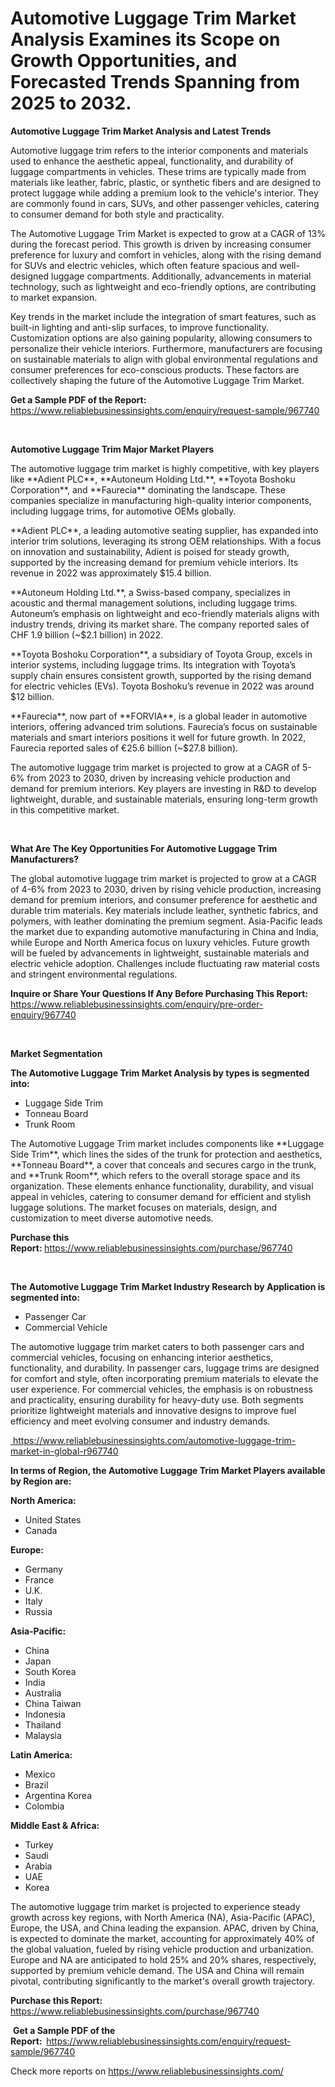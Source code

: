 <p><h1>Automotive Luggage Trim Market Analysis Examines its Scope on Growth Opportunities, and Forecasted Trends Spanning from 2025 to 2032.</h1></p><p><strong>Automotive Luggage Trim Market Analysis and Latest Trends</strong></p>
<p><p>Automotive luggage trim refers to the interior components and materials used to enhance the aesthetic appeal, functionality, and durability of luggage compartments in vehicles. These trims are typically made from materials like leather, fabric, plastic, or synthetic fibers and are designed to protect luggage while adding a premium look to the vehicle's interior. They are commonly found in cars, SUVs, and other passenger vehicles, catering to consumer demand for both style and practicality.</p><p>The Automotive Luggage Trim Market is expected to grow at a CAGR of 13% during the forecast period. This growth is driven by increasing consumer preference for luxury and comfort in vehicles, along with the rising demand for SUVs and electric vehicles, which often feature spacious and well-designed luggage compartments. Additionally, advancements in material technology, such as lightweight and eco-friendly options, are contributing to market expansion.</p><p>Key trends in the market include the integration of smart features, such as built-in lighting and anti-slip surfaces, to improve functionality. Customization options are also gaining popularity, allowing consumers to personalize their vehicle interiors. Furthermore, manufacturers are focusing on sustainable materials to align with global environmental regulations and consumer preferences for eco-conscious products. These factors are collectively shaping the future of the Automotive Luggage Trim Market.</p></p>
<p><strong>Get a Sample PDF of the Report:&nbsp;</strong> <a href="https://www.reliablebusinessinsights.com/enquiry/request-sample/967740?utm_campaign=1121&utm_medium=2&utm_source=Github&utm_content=ia&utm_term=20012025&utm_id=automotive-luggage-trim">https://www.reliablebusinessinsights.com/enquiry/request-sample/967740</a></p>
<p>&nbsp;</p>
<p><strong>Automotive Luggage Trim Major Market Players</strong></p>
<p><p>The automotive luggage trim market is highly competitive, with key players like **Adient PLC**, **Autoneum Holding Ltd.**, **Toyota Boshoku Corporation**, and **Faurecia** dominating the landscape. These companies specialize in manufacturing high-quality interior components, including luggage trims, for automotive OEMs globally.</p><p>**Adient PLC**, a leading automotive seating supplier, has expanded into interior trim solutions, leveraging its strong OEM relationships. With a focus on innovation and sustainability, Adient is poised for steady growth, supported by the increasing demand for premium vehicle interiors. Its revenue in 2022 was approximately $15.4 billion.</p><p>**Autoneum Holding Ltd.**, a Swiss-based company, specializes in acoustic and thermal management solutions, including luggage trims. Autoneum’s emphasis on lightweight and eco-friendly materials aligns with industry trends, driving its market share. The company reported sales of CHF 1.9 billion (~$2.1 billion) in 2022.</p><p>**Toyota Boshoku Corporation**, a subsidiary of Toyota Group, excels in interior systems, including luggage trims. Its integration with Toyota’s supply chain ensures consistent growth, supported by the rising demand for electric vehicles (EVs). Toyota Boshoku’s revenue in 2022 was around $12 billion.</p><p>**Faurecia**, now part of **FORVIA**, is a global leader in automotive interiors, offering advanced trim solutions. Faurecia’s focus on sustainable materials and smart interiors positions it well for future growth. In 2022, Faurecia reported sales of €25.6 billion (~$27.8 billion).</p><p>The automotive luggage trim market is projected to grow at a CAGR of 5-6% from 2023 to 2030, driven by increasing vehicle production and demand for premium interiors. Key players are investing in R&D to develop lightweight, durable, and sustainable materials, ensuring long-term growth in this competitive market.</p></p>
<p>&nbsp;</p>
<p><strong>What Are The Key Opportunities For Automotive Luggage Trim Manufacturers?</strong></p>
<p><p>The global automotive luggage trim market is projected to grow at a CAGR of 4-6% from 2023 to 2030, driven by rising vehicle production, increasing demand for premium interiors, and consumer preference for aesthetic and durable trim materials. Key materials include leather, synthetic fabrics, and polymers, with leather dominating the premium segment. Asia-Pacific leads the market due to expanding automotive manufacturing in China and India, while Europe and North America focus on luxury vehicles. Future growth will be fueled by advancements in lightweight, sustainable materials and electric vehicle adoption. Challenges include fluctuating raw material costs and stringent environmental regulations.</p></p>
<p><strong>Inquire or Share Your Questions If Any Before Purchasing This Report:</strong> <a href="https://www.reliablebusinessinsights.com/enquiry/pre-order-enquiry/967740?utm_campaign=1121&utm_medium=2&utm_source=Github&utm_content=ia&utm_term=20012025&utm_id=automotive-luggage-trim">https://www.reliablebusinessinsights.com/enquiry/pre-order-enquiry/967740</a></p>
<p>&nbsp;</p>
<p><strong>Market Segmentation</strong></p>
<p><strong>The Automotive Luggage Trim Market Analysis by types is segmented into:</strong></p>
<p><ul><li>Luggage Side Trim</li><li>Tonneau Board</li><li>Trunk Room</li></ul></p>
<p><p>The Automotive Luggage Trim market includes components like **Luggage Side Trim**, which lines the sides of the trunk for protection and aesthetics, **Tonneau Board**, a cover that conceals and secures cargo in the trunk, and **Trunk Room**, which refers to the overall storage space and its organization. These elements enhance functionality, durability, and visual appeal in vehicles, catering to consumer demand for efficient and stylish luggage solutions. The market focuses on materials, design, and customization to meet diverse automotive needs.</p></p>
<p><strong>Purchase this Report:&nbsp;</strong><a href="https://www.reliablebusinessinsights.com/purchase/967740?utm_campaign=1121&utm_medium=2&utm_source=Github&utm_content=ia&utm_term=20012025&utm_id=automotive-luggage-trim">https://www.reliablebusinessinsights.com/purchase/967740</a></p>
<p>&nbsp;</p>
<p><strong>The Automotive Luggage Trim Market Industry Research by Application is segmented into:</strong></p>
<p><ul><li>Passenger Car</li><li>Commercial Vehicle</li></ul></p>
<p><p>The automotive luggage trim market caters to both passenger cars and commercial vehicles, focusing on enhancing interior aesthetics, functionality, and durability. In passenger cars, luggage trims are designed for comfort and style, often incorporating premium materials to elevate the user experience. For commercial vehicles, the emphasis is on robustness and practicality, ensuring durability for heavy-duty use. Both segments prioritize lightweight materials and innovative designs to improve fuel efficiency and meet evolving consumer and industry demands.</p></p>
<p><a href="https://www.reliablebusinessinsights.com/automotive-luggage-trim-market-in-global-r967740?utm_campaign=1121&utm_medium=2&utm_source=Github&utm_content=ia&utm_term=20012025&utm_id=automotive-luggage-trim">&nbsp;https://www.reliablebusinessinsights.com/automotive-luggage-trim-market-in-global-r967740</a></p>
<p><strong>In terms of Region, the Automotive Luggage Trim Market Players available by Region are:</strong></p>
<p>
    <p> <strong> North America: </strong>
        <ul>
            <li>United States</li>
            <li>Canada</li>
        </ul>
        </p> 
    <p> <strong> Europe: </strong>
        <ul>
            <li>Germany</li>
            <li>France</li>
            <li>U.K.</li>
            <li>Italy</li>
            <li>Russia</li>
        </ul>
        </p> 
    <p> <strong> Asia-Pacific: </strong>
        <ul>
            <li>China</li>
            <li>Japan</li>
            <li>South Korea</li>
            <li>India</li>
            <li>Australia</li>
            <li>China Taiwan</li>
            <li>Indonesia</li>
            <li>Thailand</li>
            <li>Malaysia</li>
        </ul>
        </p> 
    <p> <strong> Latin America: </strong>
        <ul>
            <li>Mexico</li>
            <li>Brazil</li>
            <li>Argentina Korea</li>
            <li>Colombia</li>
        </ul>
        </p> 
    <p> <strong> Middle East & Africa: </strong>
        <ul>
            <li>Turkey</li>
            <li>Saudi</li>
            <li>Arabia</li>
            <li>UAE</li>
            <li>Korea</li>
        </ul>
    </p>
    </p>
<p><p>The automotive luggage trim market is projected to experience steady growth across key regions, with North America (NA), Asia-Pacific (APAC), Europe, the USA, and China leading the expansion. APAC, driven by China, is expected to dominate the market, accounting for approximately 40% of the global valuation, fueled by rising vehicle production and urbanization. Europe and NA are anticipated to hold 25% and 20% shares, respectively, supported by premium vehicle demand. The USA and China will remain pivotal, contributing significantly to the market's overall growth trajectory.</p></p>
<p><strong>Purchase this Report: </strong><a href="https://www.reliablebusinessinsights.com/purchase/967740?utm_campaign=1121&utm_medium=2&utm_source=Github&utm_content=ia&utm_term=20012025&utm_id=automotive-luggage-trim">https://www.reliablebusinessinsights.com/purchase/967740</a></p>
<p>&nbsp;<strong>Get a Sample PDF of the Report:&nbsp;&nbsp;</strong><a href="https://www.reliablebusinessinsights.com/enquiry/request-sample/967740?utm_campaign=1121&utm_medium=2&utm_source=Github&utm_content=ia&utm_term=20012025&utm_id=automotive-luggage-trim">https://www.reliablebusinessinsights.com/enquiry/request-sample/967740</a></p>
<p><strong></strong></p>
<p>Check more reports on <a href="https://www.reliablebusinessinsights.com/?utm_campaign=1121&utm_medium=2&utm_source=Github&utm_content=ia&utm_term=20012025&utm_id=automotive-luggage-trim">https://www.reliablebusinessinsights.com/</a></p>